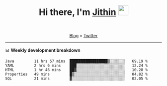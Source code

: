 <h1 align="center">Hi there, I'm <a href="https://jithset.github.io/" target="_blank">Jithin</a> <img
src="https://github.com/blackcater/blackcater/raw/main/images/Hi.gif" height="32" /></h1>

<br />

<p align="center">
  <a href="https://jithset.github.io">Blog</a> •
  <a href="https://twitter.com/jithset">Twitter</a>
</p>

---

📊 **Weekly development breakdown**

<!--START_SECTION:waka-->
```text
Java         11 hrs 57 mins  █████████████████▒░░░░░░░   69.19 % 
YAML         2 hrs 6 mins    ███░░░░░░░░░░░░░░░░░░░░░░   12.24 % 
HTML         1 hr 46 mins    ██▓░░░░░░░░░░░░░░░░░░░░░░   10.28 % 
Properties   49 mins         █▒░░░░░░░░░░░░░░░░░░░░░░░   04.82 % 
SQL          21 mins         ▓░░░░░░░░░░░░░░░░░░░░░░░░   02.05 % 
```
<!--END_SECTION:waka-->

